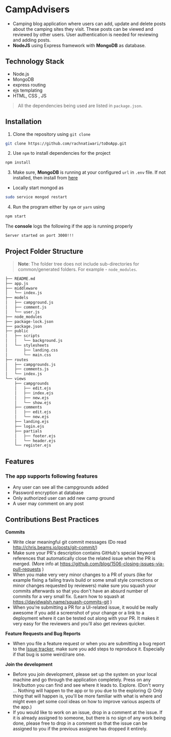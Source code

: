 

# CampAdvisers

- Camping blog application where users can add, update and delete posts about the camping sites they visit. These posts can be viewed and reviewed by other users. User authentication is needed for reviewing and adding posts.
- **NodeJS** using Express framework with **MongoDB** as database.
<!-- - [Video](https://drive.google.com/file/d/1OeBJjihnQe3aqUmJRKZbj0t5gNnKaEOI/view?usp=sharing) -->

## Technology Stack

- Node.js
- MongoDB
- express routing
- ejs templating
- HTML, CSS , JS

> All the dependencies being used are listed in `package.json`.


## Installation

1. Clone the repository using `git clone` 
```bash
git clone https://github.com/rachnatiwari/toDoApp.git
```


<!-- 2. Create `.env` file as per the sample `EXAMPLE.env` file in the root of your project.
- The username and password are the credentials for smtp gmail Api twillio sms api.

*Lines beginning with '#' are comments and are not required in `.env` -->

 2. Use `npm` to install dependencies for the project

```bash
npm install
```


 3. Make sure, **MongoDB** is running at your configured `url` in `.env` file. If not installed, then install from [here](https://docs.mongodb.com/manual/installation/)

- Locally start mongod as

```bash
sudo service mongod restart
```

 4. Run the program either by `npm` or `yarn` using

```bash
npm start
```


The **console** logs the following if the app is running properly
```bash
Server started on port 3000!!!
```

## Project Folder Structure

> **Note**: The folder tree does not include sub-directories for common/generated folders. For example - `node_modules`.

```bash
├── README.md
├── app.js
├── middleware
│   └── index.js
├── models
│   ├── campground.js
│   ├── comment.js
│   └── user.js
├── node_modules
├── package-lock.json
├── package.json
├── public
│   ├── scripts
│   │   └── background.js
│   └── stylesheets
│       ├── landing.css
│       └── main.css
├── routes
│   ├── campgrounds.js
│   ├── comments.js
│   └── index.js
└── views
    ├── campgrounds
    │   ├── edit.ejs
    │   ├── index.ejs
    │   ├── new.ejs
    │   └── show.ejs
    ├── comments
    │   ├── edit.ejs
    │   └── new.ejs
    ├── landing.ejs
    ├── login.ejs
    ├── partials
    │   ├── footer.ejs
    │   └── header.ejs
    └── register.ejs
```
## Features
### The app supports following features

-   Any user can see all the campgrounds added
-   Password encryption at database
-   Only authorized user can add new camp ground
-   A user may comment on any post 

## Contributions Best Practices

**Commits**

- Write clear meaningful git commit messages (Do read http://chris.beams.io/posts/git-commit/)
- Make sure your PR's description contains GitHub's special keyword references that automatically close the related issue when the PR is merged. (More info at https://github.com/blog/1506-closing-issues-via-pull-requests )
- When you make very very minor changes to a PR of yours (like for example fixing a failing travis build or some small style corrections or minor changes requested by reviewers) make sure you squash your commits afterwards so that you don't have an absurd number of commits for a very small fix. (Learn how to squash at https://davidwalsh.name/squash-commits-git )
- When you're submitting a PR for a UI-related issue, it would be really awesome if you add a screenshot of your change or a link to a deployment where it can be tested out along with your PR. It makes it very easy for the reviewers and you'll also get reviews quicker.

**Feature Requests and Bug Reports**

- When you file a feature request or when you are submitting a bug report to the [Issue tracker](https://github.com/rachnatiwari/CampAdvisers/issues), make sure you add steps to reproduce it. Especially if that bug is some weird/rare one.

**Join the development**

- Before you join development, please set up the system on your local machine and go through the application completely. Press on any link/button you can find and see where it leads to. Explore. (Don't worry ... Nothing will happen to the app or to you due to the exploring :wink: Only thing that will happen is, you'll be more familiar with what is where and might even get some cool ideas on how to improve various aspects of the app.)
- If you would like to work on an issue, drop in a comment at the issue. If it is already assigned to someone, but there is no sign of any work being done, please free to drop in a comment so that the issue can be assigned to you if the previous assignee has dropped it entirely.

